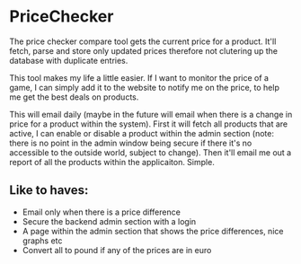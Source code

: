 # PriceChecker

The price checker compare tool gets the current price for a product. It'll fetch, parse and store only updated prices therefore not clutering up the database with duplicate entries.

This tool makes my life a little easier. If I want to monitor the price of a game, I can simply add it to the website to notify me on the price, to help me get the best deals on products.

This will email daily (maybe in the future will email when there is a change in price for a product within the system). First it will fetch all products that are active, I can enable or disable a product within the admin section (note: there is no point in the admin window being secure if there it's no accessible to the outside world, subject to change). Then it'll email me out a report of all the products within the applicaiton. Simple.

## Like to haves:

* Email only when there is a price difference
* Secure the backend admin section with a login
* A page within the admin section that shows the price differences, nice graphs etc
* Convert all to pound if any of the prices are in euro